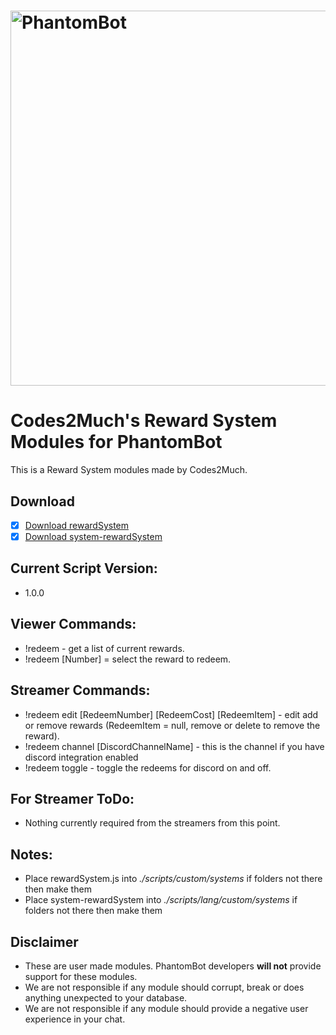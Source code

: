 # <img alt="PhantomBot" src="https://phantombot.tv/img/new-logo-dark-v2.png" width="600px"/>

# Codes2Much's Reward System Modules for PhantomBot
This is a Reward System modules made by Codes2Much.

## Download
- [x] [Download rewardSystem](https://raw.githubusercontent.com/Codes2Much/Phantombot-Custom-Scripts/master/english/custom/systems/rewardSystem/rewardSystem.js "rewardSystem")
- [x] [Download system-rewardSystem](https://raw.githubusercontent.com/Codes2Much/Phantombot-Custom-Scripts/master/lang/english/custom/systems/system-rewardSystem.js "system-rewardSystem")

## Current Script Version:
- 1.0.0

## Viewer Commands:
- !redeem - get a list of current rewards.
- !redeem [Number] = select the reward to redeem.

## Streamer Commands:
- !redeem edit [RedeemNumber] [RedeemCost] [RedeemItem] - edit add or remove rewards (RedeemItem = null, remove or delete to remove the reward).
- !redeem channel [DiscordChannelName] - this is the channel if you have discord integration enabled
- !redeem toggle - toggle the redeems for discord on and off.

## For Streamer ToDo:
- Nothing currently required from the streamers from this point.

## Notes:
- Place rewardSystem.js into *./scripts/custom/systems* if folders not there then make them
- Place system-rewardSystem into *./scripts/lang/custom/systems* if folders not there then make them

## Disclaimer
- These are user made modules. PhantomBot developers **will not** provide support for these modules.
- We are not responsible if any module should corrupt, break or does anything unexpected to your database.
- We are not responsible if any module should provide a negative user experience in your chat.
